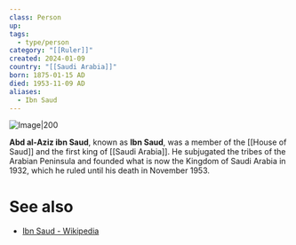 ```yaml
---
class: Person
up: 
tags:
  - type/person
category: "[[Ruler]]"
created: 2024-01-09
country: "[[Saudi Arabia]]"
born: 1875-01-15 AD
died: 1953-11-09 AD
aliases:
  - Ibn Saud
---
```

![Image|200](https://upload.wikimedia.org/wikipedia/commons/thumb/a/a3/Ibn_Saud.png/488px-Ibn_Saud.png)

**Abd al-Aziz ibn Saud**, known as **Ibn Saud**, was a member of the [[House of Saud]] and the first king of [[Saudi Arabia]]. He subjugated the tribes of the Arabian Peninsula and founded what is now the Kingdom of Saudi Arabia in 1932, which he ruled until his death in November 1953.

# See also
- [Ibn Saud - Wikipedia](https://en.wikipedia.org/wiki/Ibn_Saud)